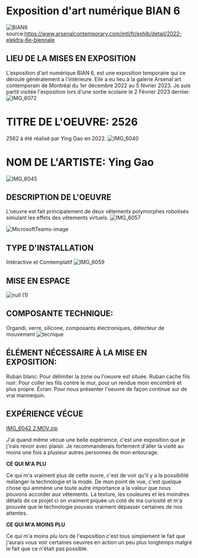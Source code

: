 

# Exposition d'art numérique BIAN 6

![BIAN6](https://user-images.githubusercontent.com/112107428/220931310-bc8ae89e-1925-40b3-a117-588776fda29c.jpg)
source:https://www.arsenalcontemporary.com/mtl/fr/exhib/detail/2022-elektra-6e-biennale

## LIEU DE LA MISES EN EXPOSITION
L'exposition d'art numérique BIAN 6, est une exposition temporaire qui ce déroule généralement a l'intérieure. Elle a eu lieu à la galerie Arsenal art contemporain  de Montréal du 1er décembre 2022 au 5 février 2023. Je suis partit visitée l'exposition lors d'une sortie scolaire le 2 Février 2023 dernier.
![IMG_6072](https://user-images.githubusercontent.com/112107428/220931581-3c43f5d1-d0ec-440c-8945-7cb3c8340c94.jpeg)


# TITRE DE L'OEUVRE: 2526
2562 à été réalisé par Ying Gao en 2022.
![IMG_6040](https://user-images.githubusercontent.com/112107428/220964900-05c54639-0855-4bb7-bbf5-5b0abf533de1.jpeg)
 

# NOM DE L'ARTISTE: Ying Gao
![IMG_6045](https://user-images.githubusercontent.com/112107428/220965916-496560c0-b37b-4be7-979c-e3c49ee5d15a.jpeg)

## DESCRIPTION DE L'OEUVRE
L'oeuvre est fait principalement de deux vêtements polymorphes robotisés simulant les effets des vêtements virtuels.
![IMG_6057](https://user-images.githubusercontent.com/112107428/220967197-17ccafeb-24d4-4d7f-97c9-839b48caaa84.jpeg)

![MicrosoftTeams-image](https://user-images.githubusercontent.com/112107428/220974043-a50b3fed-544b-44e4-b255-e440d133fe5d.png)


## TYPE D'INSTALLATION

Intéractive et Comtemplatif
![IMG_6059](https://user-images.githubusercontent.com/112107428/220974594-3c6fe341-4dcf-4e35-a524-060d01713a23.jpeg)


## MISE EN ESPACE

![null (1)](https://user-images.githubusercontent.com/112107428/220984701-11aabec0-0413-41e5-9dae-64715321a32f.png)


## COMPOSANTE TECHNIQUE:

Organdi, verre, silicone, composants électroniques, détecteur de mouvement
![tecnique](https://user-images.githubusercontent.com/112107428/220978220-dcb2227b-ba60-4535-aec4-2d5bdfb4c934.jpeg)

## ÉLÉMENT NÉCESSAIRE À LA MISE EN EXPOSITION:

Ruban blanc: Pour délimiter la zone ou l'oeuvre est située. Ruban cache fils noir: Pour coller les fils contre le mur, pour un rendue moin encombré et plus propre. Écran: Pour nous présenter l'oeuvre de façon continue sur de vrai mannequin.

## EXPÉRIENCE VÉCUE
[IMG_6042 2.MOV.zip](https://github.com/yohanabilombo/H13_inspiration_yohanabilombo/files/10816285/IMG_6042.2.MOV.zip)

J'ai quand même vécue une belle expérience, c'est une exposition que je j'irais revoir avec plaisir. Je recommanderais fortement d'aller la visité au moins une fois a plusieur autres personnes de mon entourage.

**CE QUI M'A PLU**

Ce qui m'a vraiment plus de cette ouvre, c'est de voir qu'il y a la possibilité mélanger la technologie et la mode. De mon point de vue, c'est quelque chose qui ammène une toute autre importance a la valeur que nous pouvons accorder aux vêtements. La texture, les couleures et les moindres détails de ce projet ci on vraiment piquée un coté de ma curiosité et m'a prouvée que le technologie pouvais vraiment dépasser certaines de nos attentes.

**CE QUI M'A MOINS PLU**

Ce qui m'a moins plu lors de l'exposition c'est tous simplement le fait que j'aurais vous voir certaines oeuvres en action un peu plus longtemps malgré le fait que ce n'était pas possible.

